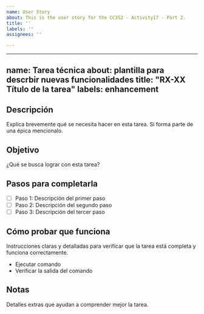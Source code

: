 ```yaml
---
name: User Story
about: This is the user story for the CC3S2 - Activity17 - Part 2.
title: ''
labels: ''
assignees: ''

---
```


---
name: Tarea técnica
about: plantilla para descrbir nuevas funcionalidades
title: "RX-XX Título de la tarea"
labels: enhancement
---

## Descripción

Explica brevemente qué se necesita hacer en esta tarea. Si forma parte de una épica mencionalo.

## Objetivo

¿Qué se busca lograr con esta tarea?

## Pasos para completarla

- [ ] Paso 1: Descripción del primer paso
- [ ] Paso 2: Descripción del segundo paso
- [ ] Paso 3: Descripción del tercer paso

## Cómo probar que funciona

Instrucciones claras y detalladas para verificar que la tarea está completa y funciona correctamente.

- Ejecutar comando
- Verificar la salida del comando

## Notas

Detalles extras que ayudan a comprender mejor la tarea.
